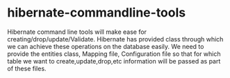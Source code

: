 # hibernate-commandline-tools
Hibernate command line tools will make ease for creating/drop/update/Validate. Hibernate has provided class through which we can achieve these operations on the database easily. We need to provide the entities class, Mapping file, Configuration file so that for which table we want to create,update,drop,etc information will be passed as part of these files. 
